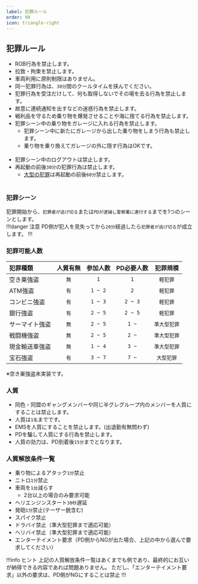 ```yaml
---
label: 犯罪ルール
order: 99
icon: triangle-right
---
```

## 犯罪ルール
- ROB行為を禁止します。
- 拉致・拘束を禁止します。
- 車両利用に原則制限はありません。
- 同一犯罪行為は、`30分`間のクールタイムを挟んでください。
- 犯罪行為を受注だけして、何も取得しないでその場を去る行為を禁止します。
- 故意に連続通知を出すなどの迷惑行為を禁止します。
- 戦利品を守るため乗り物を爆発させることや海に捨てる行為を禁止します。
- 犯罪シーン中の乗り物をガレージに入れる行為を禁止します。
  - 犯罪シーン中に新たにガレージから出した乗り物をしまう行為も禁止します。  
  - 乗り物を乗り換えてガレージの外に隠す行為はOKです。<br>
  <br>
- 犯罪シーン中のログアウトは禁止します。
- 再起動の前後`30分`の犯罪行為は禁止します。
  - [大型の犯罪](https://fivemdocs.libertasmc.xyz/rule/crime/#%E7%8A%AF%E7%BD%AA%E5%8F%AF%E8%83%BD%E4%BA%BA%E6%95%B0)は再起動の前後`60分`禁止します。<br>
  <br>

### 犯罪シーン
犯罪開始から、`犯罪者が逃げ切る`または`PDが逮捕し警察署に連行する`までを1つのシーンとします。  
!!!danger 注意
PD側が犯人を見失ってから`20分`経過したら`犯罪者が逃げ切る`が成立します。
!!!

### 犯罪可能人数
| 犯罪種類 | 人質有無 | 参加人数 | PD必要人数 |犯罪規模|
|:-----------|:------------:|:------------:|:------------:|:------------:|
| 空き巣強盗 | `無` | `1` | `1` |`軽犯罪`|
| ATM強盗 | `有` | `1 ~ 2` | `2` |`軽犯罪`|
| コンビニ強盗 | `有` | `1 ~ 3` | `2 ~ 3` |`軽犯罪`|
| 銀行強盗 | `有` | `2 ~ 5` | `2 ~ 5` |`軽犯罪`|
| サーマイト強盗  | `無` | `2 ~ 5` | `1 ~` |`準大型犯罪`|
| 戦闘機強盗  | `無` | `2 ~ 5` | `2 ~` |`準大型犯罪`|
| 現金輸送車強盗  | `無` | `1 ~ 4` | `3 ~` |`準大型犯罪`|
| 宝石強盗  | `有` | `3 ~ 7` | `7 ~` |`大型犯罪`|


※空き巣強盗未実装です。

### 人質
- 同色・同盟のギャングメンバーや同じ半グレグループ内のメンバーを人質にすることは禁止します。
- 人質は`1名`までです。
- EMSを人質にすることを禁止します。(出退勤有無問わず)  
- PDを騙して人質にする行為を禁止します。
- 人質の効力は、PD到着後`15分`までとなります。

### 人質解放条件一覧
- 乗り物によるアタック`1分`禁止
- ニトロ`1分`禁止
- 車両を`1台`減らす
  - 2台以上の場合のみ要求可能
- ヘリエンジンスタート`30秒`遅延
- 発砲`1分`禁止(テーザー銃含む)
- スパイク禁止
- ドラバイ禁止（準大型犯罪まで適応可能）
- ヘリバイ禁止（準大型犯罪まで適応可能）
- エンターテイメント要求（PD側からNGが出た場合、上記の中から選んで要求してください）

!!!info ヒント
上記の人質解放条件一覧はあくまでも例であり、最終的にお互いが納得できる内容であれば問題ありません。
ただし、「エンターテイメント要求」以外の要求は、PD側がNGにすることは禁止
!!!
